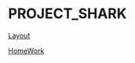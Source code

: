 # PROJECT_SHARK

[Layout](https://cdn.dribbble.com/userupload/2847800/file/original-b9303174fb9146311457fb102c9d4fa1.png?compress=1&resize=1600x1200)

[HomeWork](https://shumaw.github.io/Shark/)
